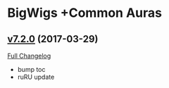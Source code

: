 # BigWigs +Common Auras

## [v7.2.0](https://github.com/BigWigsMods/BigWigs_CommonAuras/tree/v7.2.0) (2017-03-29) [](#top)
[Full Changelog](https://github.com/BigWigsMods/BigWigs_CommonAuras/compare/v7.1.3...v7.2.0)

- bump toc  
- ruRU update  
